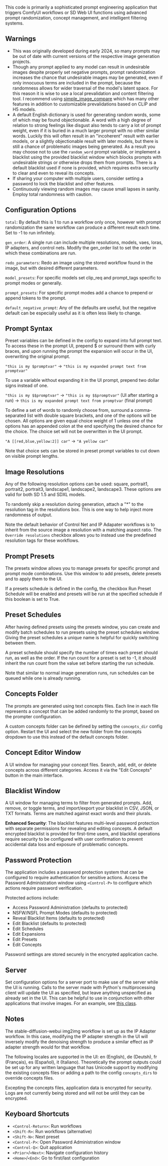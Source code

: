 This code is primarily a sophisticated prompt engineering application that triggers ComfyUI workflows or SD Web UI functions using advanced prompt randomization, concept management, and intelligent filtering systems.

## Warnings

- This was originally developed during early 2024, so many prompts may be out of date with current versions of the respective image generation projects.
- Though any prompt applied to any model can result in undesirable images despite properly set negative prompts, prompt randomization increases the chance that undesirable images may be generated, even if only innocuous terms are included in the prompt, because the randomness allows for wider traversal of the model's latent space. For this reason it is wise to use a local prevalidation and content filtering tool. I recommend using [simple_image_compare](https://github.com/tomhallmain/simple_image_compare) which has many other features in addition to customizable prevalidations based on CLIP and H5 models.
- A default English dictionary is used for generating random words, some of which may be found objectionable. A word with a high degree of relation to strong feelings like disgust also tends to carry a lot of prompt weight, even if it is buried in a much larger prompt with no other similar words. Luckily this will often result in an "incoherent" result with earlier models, or a slightly objectionable result with later models, but there is still a chance of problematic images being generated. As a result you may choose not to use the `random_word` prompt variable, or implement a blacklist using the provided blacklist window which blocks prompts with undesirable strings or otherwise drops them from prompts. There is a default blacklist used if none is provided, which requires extra security to clear and even to reveal its concepts.
- If sharing your computer with multiple users, consider setting a password to lock the blacklist and other features.
- Continuously viewing random images may cause small lapses in sanity. Employ total randomness with caution.

## Configuration Options

`total`: By default this is 1 to run a workflow only once, however with prompt randomization the same workflow can produce a different result each time. Set to -1 to run infinitely.

`gen_order`: A single run can include multiple resolutions, models, vaes, loras, IP adapters, and control nets. Modify the gen_order list to set the order in which these combinations are run.

`redo_parameters`: Redo an image using the stored workflow found in the image, but with desired different parameters.

`model_presets`: For specific models set clip_req and prompt_tags specific to prompt modes or generally.

`prompt_presets`: For specific prompt modes add a chance to prepend or append tokens to the prompt.

`default_negative_prompt`: Any of the defaults are useful, but the negative default can be especially useful as it is often less likely to change.

## Prompt Syntax

Preset variables can be defined in the config to expand into full prompt text. To access these in the prompt UI, prepend $ or surround them with curly braces, and upon running the prompt the expansion will occur in the UI, overwriting the original prompt.

`"this is my $promptvar"` -> `"this is my expanded prompt text from promptvar"`

To use a variable without expanding it in the UI prompt, prepend two dollar signs instead of one.

`"this is my $$promptvar"` -> `"this is my $$promptvar"` (UI after starting a run) -> `this is my expanded prompt text from promptvar` (final prompt)

To define a set of words to randomly choose from, surround a comma-separated list with double square brackets, and one of the options will be chosen. All options are given equal choice weight of 1 unless one of the options has an appended colon at the end specifying the desired chance for the choice. The choice set will not be overwritten in the UI prompt.

`"A [[red,blue,yellow:2]] car"` -> `"A yellow car"`

Note that choice sets can be stored in preset prompt variables to cut down on visible prompt lengths.

## Image Resolutions

Any of the following resolution options can be used: square, portrait1, portrait2, portrait3, landscape1, landscape2, landscape3. These options are valid for both SD 1.5 and SDXL models.

To randomly skip a resolution during generation, attach a "*" to the resolution tag in the resolutions box. This is one way to help inject more randomness of output.

Note the default behavior of Control Net and IP Adapater workflows is to inherit from the source image a resolution with a matching aspect ratio. The `Override resolutions` checkbox allows you to instead use the predefined resolution tags for these workflows.

## Prompt Presets

The presets window allows you to manage presets for specific prompt and prompt mode combinations. Use this window to add presets, delete presets and to apply them to the UI.

If a presets schedule is defined in the config, the checkbox Run Preset Schedule will be enabled and presets will be run at the specified schedule if this boolean is set to True.

## Preset Schedules

After having defined presets using the presets window, you can create and modify batch schedules to run presets using the preset schedules window. Giving the preset schedules a unique name is helpful for quickly switching between them.

A preset schedule should specify the number of times each preset should run, as well as the order. If the run count for a preset is set to -1, it should inherit the run count from the value set before starting the run schedule.

Note that similar to normal image generation runs, run schedules can be queued while one is already running.

## Concepts Folder

The prompts are generated using text concepts files. Each line in each file represents a concept that can be added randomly to the prompt, based on the prompter configuration.

A custom concepts folder can be defined by setting the `concepts_dir` config option. Restart the UI and select the new folder from the concepts dropdown to use this instead of the default concepts folder.

## Concept Editor Window

A UI window for managing your concept files. Search, add, edit, or delete concepts across different categories. Access it via the "Edit Concepts" button in the main interface.

## Blacklist Window

A UI window for managing terms to filter from generated prompts. Add, remove, or toggle terms, and import/export your blacklist in CSV, JSON, or TXT formats. Terms are matched against exact words and their plurals.

**Enhanced Security**: The blacklist features multi-level password protection with separate permissions for revealing and editing concepts. A default encrypted blacklist is provided for first-time users, and blacklist operations require security to be configured with user confirmation to prevent accidental data loss and exposure of problematic concepts.

## Password Protection

The application includes a password protection system that can be configured to require authentication for sensitive actions. Access the Password Administration window using `<Control-P>` to configure which actions require password verification.

Protected actions include:
- Access Password Administration (defaults to protected)
- NSFW/NSFL Prompt Modes (defaults to protected)
- Reveal Blacklist Items (defaults to protected)
- Edit Blacklist (defaults to protected)
- Edit Schedules
- Edit Expansions
- Edit Presets
- Edit Concepts

Password settings are stored securely in the encrypted application cache.

## Server

Set configuration options for a server port to make use of the server while the UI is running. Calls to the server made with Python's multiprocessing client will update the UI as specified, but leave anything unspecified as already set in the UI. This can be helpful to use in conjunction with other applications that involve images. For an example, see [this class](https://github.com/tomhallmain/simple_image_compare/blob/master/extensions/sd_runner_client.py).

## Notes

The stable-diffusion-webui img2img workflow is set up as the IP Adapter workflow. In this case, modifying the IP adapter strength in the UI will inversely modify the denoising strength to produce a similar effect as IP adapter strength would for that workflow.

The following locales are supported in the UI: en (English), de (Deutsh), fr (Français), es (Español), it (Italiano). Theoretically the prompt outputs could be set up for any written language that has Unicode support by modifying the existing concepts files or adding a path to the config `concepts_dirs` to override concepts files.

Excepting the concepts files, application data is encrypted for security. Logs are not currently being stored and will not be until they can be encrypted.

## Keyboard Shortcuts

- `<Control-Return>`: Run workflows
- `<Shift-R>`: Run workflows (alternative)
- `<Shift-N>`: Next preset
- `<Control-P>`: Open Password Administration window
- `<Control-Q>`: Quit application
- `<Prior>`/`<Next>`: Navigate configuration history
- `<Home>`/`<End>`: Go to first/last configuration

